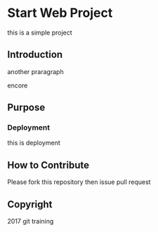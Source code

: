 # Start Web Project

this is a simple project

## Introduction

another praragraph

encore

## Purpose

### Deployment

this is deployment

## How to Contribute

Please fork this repository then issue pull request

## Copyright

2017 git training